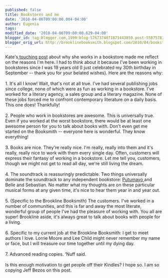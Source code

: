 ```yaml
---
published: false
title: Bookstores and me
date: '2010-04-06T09:00:00.004-04:00'
author: Eugenia
tags: 
modified_date: '2010-04-06T09:00:00.629-04:00'
blogger_id: tag:blogger.com,1999:blog-5767374071871443859.post-5587578175233532402
blogger_orig_url: http://brooklinebooksmith.blogspot.com/2010/04/bookstores-and-me.html
---
```


Kate's<a href="http://brooklinebooksmith.blogspot.com/2010/04/part-of-reason-im-here.html"> touching post</a> about why she works in a bookstore made me reflect on the reasons I'm here. I had to think about it because I've been working in bookstores since I was 19 years old (I just celebrated my 30th birthday in September -- thank you for your belated wishes). Here are the reasons why:<br /><br />1. It's all I know! Wait, that's not at all true. I've had several publishing jobs since college, none of which were as fun as working in a bookstore. I've worked for a literary agency, a sales group and a literary magazine. None of these jobs forced me to confront contemporary literature on a daily basis. This one does! Thankfully!<br /><br />2. People who work in bookstores are awesome. This is universally true. Even if you worked at the worst bookstore, there would be at least one awesome person for you to talk about books with. Don't even get me started on the Booksmith -- everyone here is wonderful. They know everything! <br /><br />3. Books are nice. They're really nice. I'm really, really into them and it's really, really nice to work with them every single day. Often, customers will express their fantasy of working in a bookstore. Let me tell you, customers, though we might not get to read all day, we're still living the dream.<br /><br />4. The soundtrack is reassuringly predictable. Two things universally dominate the soundtrack to any independent bookstore: <a href="http://www.putumayo.com/">Putumayo </a>and Belle and Sebastian. No matter what my thoughts are on these particular musical forms at any given time, it's nice to hear them year in and year out. <br /><br />5. (Specific to the Brookline Booksmith) The customers. I've worked in a number of communities, and this is far and away the most literate, wonderful group of people I've had the pleasure of working with. You all are super! Brookline aside, it's always great to talk about books with people for a living. <br /><br />6. Specific to my current job at the Brookline Booksmith: I get to meet authors I love. Lorrie Moore and Lee Child might never remember my name or face, but I will treasure our time together until my dying day. <br /><br />7. Advanced reading copies. 'Nuff said.<br /><br />Is this enough motivation to get people off their Kindles? I hope so. I am so copying Jeff Bezos on this post.